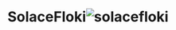 # SolaceFloki![solacefloki](https://user-images.githubusercontent.com/121312707/235411150-20b75675-a23b-4936-bbde-da98e511671a.png)

